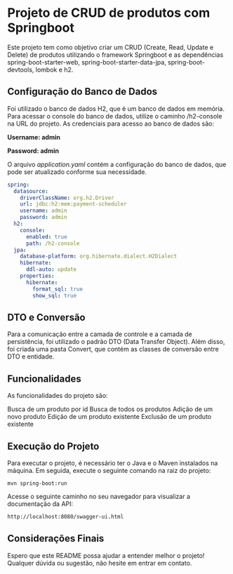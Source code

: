 # Projeto de CRUD de produtos com Springboot

Este projeto tem como objetivo criar um CRUD (Create, Read, Update e Delete) de produtos utilizando o framework Springboot e as dependências spring-boot-starter-web, spring-boot-starter-data-jpa, spring-boot-devtools, lombok e h2.

## Configuração do Banco de Dados
Foi utilizado o banco de dados H2, que é um banco de dados em memória. Para acessar o console do banco de dados, utilize o caminho /h2-console na URL do projeto. As credenciais para acesso ao banco de dados são:

**Username: admin**

**Password: admin**

O arquivo *application.yaml* contém a configuração do banco de dados, que pode ser atualizado conforme sua necessidade.

```yaml
spring:
  datasource:
    driverClassName: org.h2.Driver
    url: jdbc:h2:mem:payment-scheduler
    username: admin
    password: admin
  h2:
    console:
      enabled: true
      path: /h2-console
  jpa:
    database-platform: org.hibernate.dialect.H2Dialect
    hibernate:
      ddl-auto: update
    properties:
      hibernate:
        format_sql: true
        show_sql: true 
```

## DTO e Conversão
Para a comunicação entre a camada de controle e a camada de persistência, foi utilizado o padrão DTO (Data Transfer Object). Além disso, foi criada uma pasta Convert, que contém as classes de conversão entre DTO e entidade.

## Funcionalidades
As funcionalidades do projeto são:

Busca de um produto por id
Busca de todos os produtos
Adição de um novo produto
Edição de um produto existente
Exclusão de um produto existente


## Execução do Projeto
Para executar o projeto, é necessário ter o Java e o Maven instalados na máquina. Em seguida, execute o seguinte comando na raiz do projeto:

```arduino
mvn spring-boot:run
```
Acesse o seguinte caminho no seu navegador para visualizar a documentação da API:


```bash
http://localhost:8080/swagger-ui.html
```

## Considerações Finais
Espero que este README possa ajudar a entender melhor o projeto! Qualquer dúvida ou sugestão, não hesite em entrar em contato.
